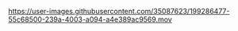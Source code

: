 https://user-images.githubusercontent.com/35087623/199286477-55c68500-239a-4003-a094-a4e389ac9569.mov
